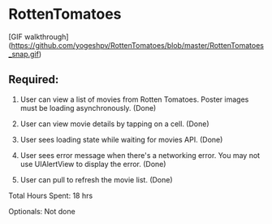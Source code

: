 RottenTomatoes
==============

[GIF walkthrough] (https://github.com/yogeshpv/RottenTomatoes/blob/master/RottenTomatoes_snap.gif)

Required:
---------

1. User can view a list of movies from Rotten Tomatoes. Poster images must be loading asynchronously. (Done)

2. User can view movie details by tapping on a cell. (Done)

3. User sees loading state while waiting for movies API. (Done)

4. User sees error message when there's a networking error. You may not use UIAlertView to display the error. (Done)

5. User can pull to refresh the movie list. (Done)
 
Total Hours Spent: 18 hrs

Optionals: Not done
